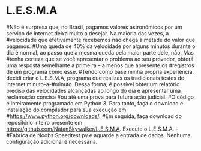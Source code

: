 # L.E.S.M.A

#Não é surpresa que, no Brasil, pagamos valores astronômicos por um serviço de internet deixa muito a desejar. Na maioria das vezes, a #velocidade que efetivamente recebemos não chega à metade do valor que pagamos.
#Uma queda de 40% da velocidade por alguns minutos durante o dia é normal, ao passo que a mesma queda pela maior parte dele, não. Mas #tenha certeza que se você apresentar o problema ao seu provedor, obterá uma resposta semelhante a primeira – a menos que apresente os #registros de um programa como esse.
#Tendo como base minha própria experiência, decidi criar o L.E.S.M.A, programa que realizas os tradicionais testes de internet minuto-a-#minuto. Dessa forma, é possível obter um relatório preciso das velocidades alcançadas ao longo do dia e apresentar uma reclamação concisa #ou até uma prova para futura ação judicial.
#O código é inteiramente programado em Python 3. Para tanto, faça o download e instalação do compilador para sua execução em #https://www.python.org/downloads/. 
#Em seguida, faça download do repositório inteiro presente em https://github.com/NatanSkywalker/L.E.S.M.A. Execute o L.E.S.M.A. - #Fabrica de Noobs Speedtest.py e aguarde a entrada de dados. Nenhuma configuração adicional é necessária.
